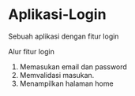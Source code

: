 # Aplikasi-Login
Sebuah aplikasi dengan fitur login

Alur fitur login
1. Memasukan email dan password
2. Memvalidasi masukan.
3. Menampilkan halaman home

